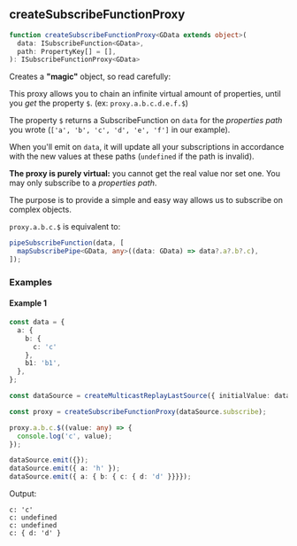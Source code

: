## createSubscribeFunctionProxy

```ts
function createSubscribeFunctionProxy<GData extends object>(
  data: ISubscribeFunction<GData>,
  path: PropertyKey[] = [],
): ISubscribeFunctionProxy<GData>
```

Creates a **"magic"** object, so read carefully:

This proxy allows you to chain an infinite virtual amount of properties, until you *get* the property `$`.
(ex: `proxy.a.b.c.d.e.f.$`)

The property `$` returns a SubscribeFunction on `data` for the *properties path* you
wrote (`['a', 'b', 'c', 'd', 'e', 'f']` in our example).

When you'll emit on `data`, it will update all your subscriptions in accordance with the new values at these paths
(`undefined` if the path is invalid).

**The proxy is purely virtual:** you cannot get the real value nor set one. You may only subscribe to a *properties
path*.

The purpose is to provide a simple and easy way allows us to subscribe on complex objects.

`proxy.a.b.c.$` is equivalent to:

```ts 
pipeSubscribeFunction(data, [
  mapSubscribePipe<GData, any>((data: GData) => data?.a?.b?.c),
]);
```

### Examples

#### Example 1

```ts
const data = {
  a: {
    b: {
      c: 'c'
    },
    b1: 'b1',
  },
};

const dataSource = createMulticastReplayLastSource({ initialValue: data });

const proxy = createSubscribeFunctionProxy(dataSource.subscribe);

proxy.a.b.c.$((value: any) => {
  console.log('c', value);
});

dataSource.emit({});
dataSource.emit({ a: 'h' });
dataSource.emit({ a: { b: { c: { d: 'd' }}}});
```

Output:

```text
c: 'c'
c: undefined
c: undefined
c: { d: 'd' }
```




